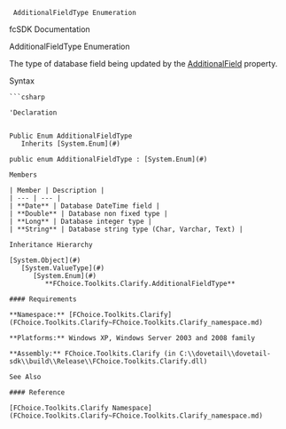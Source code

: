 ﻿     AdditionalFieldType Enumeration                                                       

fcSDK Documentation

AdditionalFieldType Enumeration

The type of database field being updated by the [AdditionalField](FChoice.Toolkits.Clarify~FChoice.Toolkits.Clarify.AdditionalFields.md) property.

Syntax

```vbnet
```csharp

'Declaration
 

Public Enum AdditionalFieldType 
   Inherits [System.Enum](#)

public enum AdditionalFieldType : [System.Enum](#) 

Members

| Member | Description |
| --- | --- |
| **Date** | Database DateTime field |
| **Double** | Database non fixed type |
| **Long** | Database integer type |
| **String** | Database string type (Char, Varchar, Text) |

Inheritance Hierarchy

[System.Object](#)  
   [System.ValueType](#)  
      [System.Enum](#)  
         **FChoice.Toolkits.Clarify.AdditionalFieldType**  

#### Requirements

**Namespace:** [FChoice.Toolkits.Clarify](FChoice.Toolkits.Clarify~FChoice.Toolkits.Clarify_namespace.md)

**Platforms:** Windows XP, Windows Server 2003 and 2008 family

**Assembly:** FChoice.Toolkits.Clarify (in C:\\dovetail\\dovetail-sdk\\build\\Release\\FChoice.Toolkits.Clarify.dll)

See Also

#### Reference

[FChoice.Toolkits.Clarify Namespace](FChoice.Toolkits.Clarify~FChoice.Toolkits.Clarify_namespace.md)